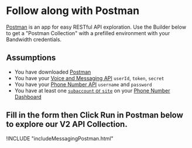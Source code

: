 # Follow along with Postman

[Postman](https://www.getpostman.com/) is an app for easy RESTful API exploration. Use the Builder below to get a "Postman Collection" with a prefilled environment with your Bandwidth credentials.

## Assumptions
* You have downloaded [Postman](https://www.getpostman.com/)
* You have your [Voice and Messaging API](https://app.bandwidth.com) `userId`, `token`, `secret`
* You have your [Phone Number API](https://dashboard.bandwidth.com) `username` and `password`
* You have at least one [`subaccount` or `site`](uisetup.md#create-subaccount-site) on your [Phone Number Dashboard](https://dashboard.bandwidth.com)

## Fill in the form then Click Run in Postman below to explore our V2 API Collection.

!INCLUDE "includeMessagingPostman.html"